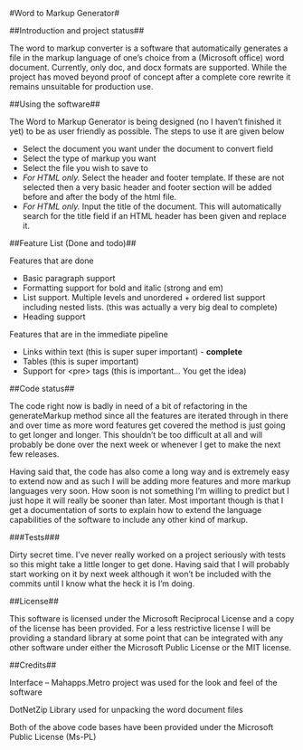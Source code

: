 
#Word to Markup Generator#

##Introduction and project status##

The word to markup converter is a software that automatically generates a file in the markup language of one’s choice from a (Microsoft office) word document. Currently, only doc, and docx formats are supported. While the project has moved beyond proof of concept after a complete core rewrite it remains unsuitable for production use. 

##Using the software##

The Word to Markup Generator is being designed (no I haven’t finished it yet) to be as user friendly as possible.  The steps to use it are given below

* Select the document you want under the document to convert field
* Select the type of markup you want
* Select the file you wish to save to
* _For HTML only._ Select the header and footer template. If these are not selected then a very basic header and footer section will be added before and after the body of the html file. 
* _For HTML only._ Input the title of the document. This will automatically search for the title field if an HTML header has been given and replace it. 


##Feature List (Done and todo)##

Features that are done

* Basic paragraph support 
* Formatting support for bold and italic (strong and em)
* List support. Multiple levels and unordered + ordered list support including nested lists. (this was actually a very big deal to complete)
* Heading support 


Features that are in the immediate pipeline

* Links within text (this is super super important) - **complete**
* Tables (this is super important)
* Support for &lt;pre&gt; tags (this is important… You get the idea)


##Code status##

The code right now is badly in need of a bit of refactoring in the generateMarkup method since all the features are iterated through in there and over time as more word features get covered the method is just going to get longer and longer. This shouldn’t be too difficult at all and will probably be done over the next week or whenever I get to make the next few releases. 

Having said that, the code has also come a long way and is extremely easy to extend now and as such I will be adding more features and more markup languages very soon. How soon is not something I’m willing to predict but I just hope it will really be sooner than later. Most important though is that I get a documentation of sorts to explain how to extend the language capabilities of the software to include any other kind of markup. 

###Tests###

Dirty secret time. I’ve never really worked on a project seriously with tests so this might take a little longer to get done. Having said that I will probably start working on it by next week although it won’t be included with the commits until I know what the heck it is I’m doing. 

##License##

This software is licensed under the Microsoft Reciprocal License and a copy of the license has been provided. For a less restrictive license I will be providing a standard library at some point that can be integrated with any other software under either the Microsoft Public License or the MIT license. 

##Credits##

Interface – Mahapps.Metro project was used for the look and feel of the software

DotNetZip Library used for unpacking the word document files 

Both of the above code bases have been provided under the Microsoft Public License (Ms-PL)
